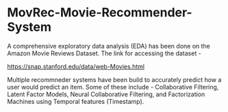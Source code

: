 # MovRec-Movie-Recommender-System

A comprehensive exploratory data analysis (EDA) has been done on the Amazon Movie Reviews Dataset. The link for accessing the dataset - 

https://snap.stanford.edu/data/web-Movies.html

Multiple recommneder systems have been build to accurately predict how a user would predict an item. Some of these include - Collaborative Filtering, Latent Factor Models, Neural Collaborative Filtering, and Factorization Machines using Temporal features (Timestamp). 
